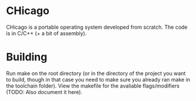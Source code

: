 # CHicago

CHicago is a portable operating system developed from scratch. The code is in C/C++ (+ a bit of assembly).

# Building

Run make on the root directory (or in the directory of the project you want to build, though in that case you need to make sure you already ran make in the toolchain folder).
View the makefile for the avaliable flags/modifiers (TODO: Also document it here).
